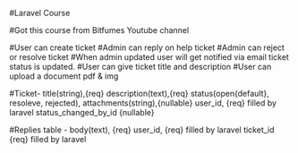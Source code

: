 #Laravel Course

#Got this course from Bitfumes Youtube channel

<!-- Project Idea -->
#User can create ticket
#Admin can reply on help ticket
#Admin can reject or resolve ticket
#When admin updated user will get notified via email ticket status is updated.
#User can give ticket title and description
#User can upload a document pdf & img

<!-- Table Structure -->

#Ticket-
 title(string),{req}
 description(text),{req}
 status(open{default}, resoleve, rejected), 
 attachments(string),{nullable}
 user_id, {req} filled by laravel
 status_changed_by_id {nullable}

#Replies table - 
body(text), {req}
user_id, {req} filled by laravel
ticket_id {req} filled by laravel